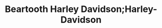 ---
title: "Beartooth Harley Davidson;Harley-Davidson"
url: /billings/beartooth-harley-davidson-harley-davidson/
shop: motorcycle
---